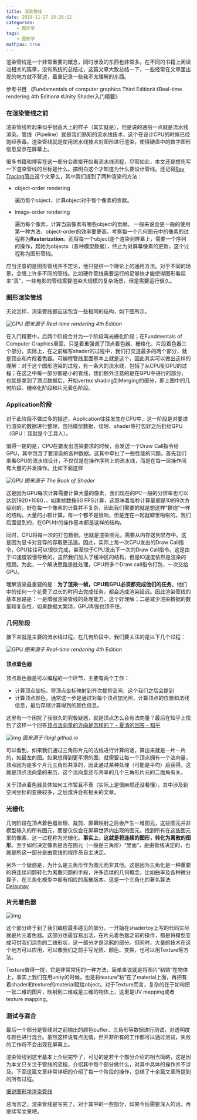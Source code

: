 ```yaml
---
title: 渲染管线
date: 2019-11-27 15:26:12
categories:
    - 图形学
tags: 
    - 图形学
mathjax: true
---
```


渲染管线是一个非常重要的概念，同时涉及的东西也非常多。在不同的书籍上阅读过相关的篇章，没有系统的总结过，这篇文章大致总结一下，一些经常在文章里出现的地方就不赘述，着重记录一些我不太理解的东西。

参考书目
《Fundamentals of computer graphics Third Edition》
《Real-time rendering 4th Edition》
《Unity Shader入门精要》
<!--more-->
### 在渲染管线之前
渲染管线听起来似乎很高大上的样子（其实就是），但是说的通俗一点就是流水线渲染。管线（Pipeline）就是我们熟知的流水线技术，这个在设计CPU的时候已经饱经荼毒。渲染管线就是使用流水线技术对图形进行渲染，使得硬盘中的数字图形信息显示在屏幕上。

很多书籍和博客在这一部分会直接开始看流水线流程，尽管如此，本文还是想先写一下渲染管线的目标是什么。搞明白这个才知道为什么要设计管线。还记得[Ray Tracing简介](https://crowfeablog.com/2019/07/26/Ray%20Tracing%E7%AE%80%E4%BB%8B/)这个文章么，其中我们提到了两种渲染的方法：
*   object-order rendering

    遍历每个object，计算object对于每个像素的贡献。
*   image-order rendering

    遍历每个像素，计算当前像素有哪些object的贡献。
一般来说会更一般的使用第一种方法，object-order的效率要更高。考察每一个几何图元中的像素的过程称为**Rasterization**。而将每一个object逐个渲染到屏幕上，需要一个序列的操作，起始为objects（各种模型数据），终止为对屏幕像素的更新，这个过程称为图形管线。

应当注意的是图形管线并不定论，他只提供一个理论上的通用方法。对于不同的场景，会缠上许多不同的管线。比如硬件管线需要运行的足够快才能使得图形看起来“真”，一些电影的管线需要渲染大规模的复杂场景，但是需要运行很久。

### 图形渲染管线

无论怎样，渲染管线都应该包含一些相同的结构，如下图所示。

![GPU](https://s2.ax1x.com/2019/11/27/QCpVHJ.png)
*图来源于 Real-time rendering 4th Edition*

在入门精要中，后两个阶段合并为一个阶段叫光栅化阶段；在Fundmentals of Computer Graphics里面，只是着重强调了顶点着色器、栅格化、片段着色器三个部分。实际上，在之前编写shader的过程中，我们打交道最多的两个部分，就是顶点和片段着色器。可编程管线里面基本上就是这个，因此其实可以做出这样的理解：对于这个图形渲染的过程，有一条大的流水线，包括了从CPU到GPU的过程；在这之中每一部分都是小的管线，我们额外注意的是在GPU中进行的部分，也就是拿到了顶点数据后，开始vertex shading到Merging的部分，即上图中的几何阶段、栅格化阶段和片元着色阶段。

### Application阶段
对于此阶段不做过多的描述，Application往往发生在CPU中，这一阶段是对要进行渲染的数据进行整理，包括模型数据、纹理、shader等打包好之后扔给GPU（GPU：我就是个工具人）。

值得一提的是，CPU在要发出渲染要求的时候，会发送一个Draw Call指令给GPU，其中包含了要渲染的各种数据。这其中牵扯了一些性能的问题。首先我们来看GPU的流水线设计，不仅仅是在操作序列上的流水线，而是在每一层操作间有大量的并发操作。比如下面这样

![GPU](https://s2.ax1x.com/2019/11/27/Q9HCUU.jpg)
*图来源于 The Book of Shader*

这是因为GPU每次计算需要计算大量的像素，我们现在的PC一般的分辨率也可以达到1920*1080，，如果帧数按60 FPS计算，这意味着每秒计算量都是10的9次方级别的。好在每一个像素的计算并不复杂，因此我们需要的就是想这样“鞭炮”一样的结构，大量的小额计算，每一个都不是很响，但是连在一起就噼里啪啦的。我们后面提到的，在GPU中的操作基本都是这样的结构。

同时，CPU将每一次的打包数据，也就是渲染图元，需要从内存送到显存中。这是因为显卡对显存的存取更迅速。因此，实际上每一次CPU发出的Draw Call指令，GPU往往可以很快完成，甚至快于CPU发出下一次的Draw Call指令。这是由于IO速度较慢导致的，虽然我们加入了缓冲区的结构，但是IO速度依然是渲染的瓶颈。为此，一个解决思路是批处理，CPU将多个Draw call指令打包，一次交给GPU。

理解渲染最重要的是：**为了渲染一帧，CPU和GPU必须都完成他们的任务**。他们中的任何一个花费了过长的时间去完成任务，都会造成渲染延迟。因此渲染管线的基本思路是：一是增强渲染管线的处理能力，这个好理解；二是减少渲染数据的数量和复杂性，如果数据太繁琐，GPU再强也顶不住。

### 几何阶段
接下来就是主要的流水线过程，在几何阶段中，我们要关注的是以下几个过程：

![GPU](https://s2.ax1x.com/2019/11/27/QCpeE9.png)
*图来源于 Real-time rendering 4th Edition*

#### 顶点着色器
顶点着色器是可以编程的一个环节，主要有两个工作：
- 计算顶点坐标。将顶点坐标映射到齐次裁剪空间，这个我们之后会提到
- 计算顶点颜色。通常这一步是通过对每个顶点加光照，计算顶点的位置和法线信息，最后存储计算得到的颜色信息。

这里有一个困扰了我很久的究极疑惑，就是顶点怎么会有法向量？最后在知乎上找到了这样一个回答[顶点法向量的方向是怎样的？ - 夏清的回答 - 知乎](https://www.zhihu.com/question/294271776/answer/544982916)

![img](https://s2.ax1x.com/2019/11/27/QCklvt.jpg)
*图来源于 libigl.github.io*

可以看到，如果我们通过三角形片元的法线进行计算的话，算出来就是一片一片的，如最左的图。如果想得到更平滑的图，就需要让每一个顶点拥有一个法向量，顶点因为是多个片元三角形共享的，因此通过某种处理（可能是平均）后获得。这就是顶点法向量的来历，这个法向量还与共享的几个三角形片元的二面角有关。

关于顶点着色器具体如何工作暂且不表（实际上是很麻烦还没看懂），其中涉及到空间坐标的变换较多，之后或许会有相关的文章。

### 光栅化
几何阶段在顶点着色器处理、裁剪、屏幕映射之后会产生一堆图元，这些图元并非模型输入的所有图元，而是仅仅会在屏幕世界内出现的图元。找到所有在这些图元里的像素，这一过程称为光栅化。**事实上，这就是将连续的图形，转化为离散的图形**。至于如何决定像素是否在图元（一般是三角形）“里面”，是由管线决定的，也就是所这一部分是由管线的程序员自主决定。

另外一个疑惑是，为什么是三角形作为图元而非其他。这是因为三角化是一种重要的将连续问题转化为离散问题的手段，许多连续的几何概念，比如曲率及各种微分算子，在三角化模型中都有相应的离散版本。这是一个三角化的著名算法[Delaunay](https://people.eecs.berkeley.edu/~jrs/papers/imrtalk.pdf)

### 片元着色器

![img](https://s2.ax1x.com/2019/11/28/QP1sxK.png)

这个部分终于到了我们编程最多碰见的部分。一开始在shadertoy上写的代码实际就是片元着色器。这部分也最容易出活，在片元着色器之前的操作，都是将模型变成可供我们涂色的二维形状，这一部分才是涂鸦的部分。但同时，大量的技术在这个地方可以应用，可以像我们之前手写光照、颜色、变换，也可以用Texture等方法。

Texture值得一提，它是非常常用的一种方法，简单来说就是将图片“粘贴”在物体上，事实上我们在用unity的时候，也是将texture“粘”在了material上面，再把有着shader和texture的material赋给object。对于Texture而言，复杂的在于如何把一张二维的图片，映射到二维或是三维的物体上，这里是UV mapping或者texture mapping。

### 测试与混合
最后一个部分是管线对之前输出的颜色buffer、三角形等数据进行测试，对透明度与颜色进行混合。虽然这样说有点无情，但并非所有的工作都可以通过测试，失败的工作将不会出现在屏幕上。

渲染管线到这里基本上介绍完毕了，可见的是若干个部分介绍的相当简略，这是因为本文只关注于管线的流程，介绍其中每个部分做什么，对其中具体的操作并不涉及。下面这篇文章非常详细的介绍了每一个阶段的操作，总结了十余篇文章所提到的所有过程。

[细说图形学渲染管线](https://positiveczp.github.io/%E7%BB%86%E8%AF%B4%E5%9B%BE%E5%BD%A2%E5%AD%A6%E6%B8%B2%E6%9F%93%E7%AE%A1%E7%BA%BF.html)

总而言之，渲染管线是写完了。对于其中的一些部分，如果今后需要深入的话，再继续写文章吧。
